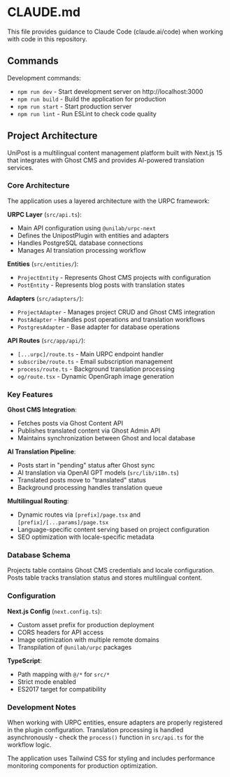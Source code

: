 # CLAUDE.md

This file provides guidance to Claude Code (claude.ai/code) when working with code in this repository.

## Commands

Development commands:
- `npm run dev` - Start development server on http://localhost:3000
- `npm run build` - Build the application for production
- `npm run start` - Start production server
- `npm run lint` - Run ESLint to check code quality

## Project Architecture

UniPost is a multilingual content management platform built with Next.js 15 that integrates with Ghost CMS and provides AI-powered translation services.

### Core Architecture

The application uses a layered architecture with the URPC framework:

**URPC Layer** (`src/api.ts`):
- Main API configuration using `@unilab/urpc-next`
- Defines the UnipostPlugin with entities and adapters
- Handles PostgreSQL database connections
- Manages AI translation processing workflow

**Entities** (`src/entities/`):
- `ProjectEntity` - Represents Ghost CMS projects with configuration
- `PostEntity` - Represents blog posts with translation states

**Adapters** (`src/adapters/`):
- `ProjectAdapter` - Manages project CRUD and Ghost CMS integration
- `PostAdapter` - Handles post operations and translation workflows
- `PostgresAdapter` - Base adapter for database operations

**API Routes** (`src/app/api/`):
- `[...urpc]/route.ts` - Main URPC endpoint handler
- `subscribe/route.ts` - Email subscription management
- `process/route.ts` - Background translation processing
- `og/route.tsx` - Dynamic OpenGraph image generation

### Key Features

**Ghost CMS Integration**:
- Fetches posts via Ghost Content API
- Publishes translated content via Ghost Admin API
- Maintains synchronization between Ghost and local database

**AI Translation Pipeline**:
- Posts start in "pending" status after Ghost sync
- AI translation via OpenAI GPT models (`src/lib/i18n.ts`)
- Translated posts move to "translated" status
- Background processing handles translation queue

**Multilingual Routing**:
- Dynamic routes via `[prefix]/page.tsx` and `[prefix]/[...params]/page.tsx`
- Language-specific content serving based on project configuration
- SEO optimization with locale-specific metadata

### Database Schema

Projects table contains Ghost CMS credentials and locale configuration.
Posts table tracks translation status and stores multilingual content.

### Configuration

**Next.js Config** (`next.config.ts`):
- Custom asset prefix for production deployment
- CORS headers for API access
- Image optimization with multiple remote domains
- Transpilation of `@unilab/urpc` packages

**TypeScript**:
- Path mapping with `@/*` for `src/*`
- Strict mode enabled
- ES2017 target for compatibility

### Development Notes

When working with URPC entities, ensure adapters are properly registered in the plugin configuration. Translation processing is handled asynchronously - check the `process()` function in `src/api.ts` for the workflow logic.

The application uses Tailwind CSS for styling and includes performance monitoring components for production optimization.